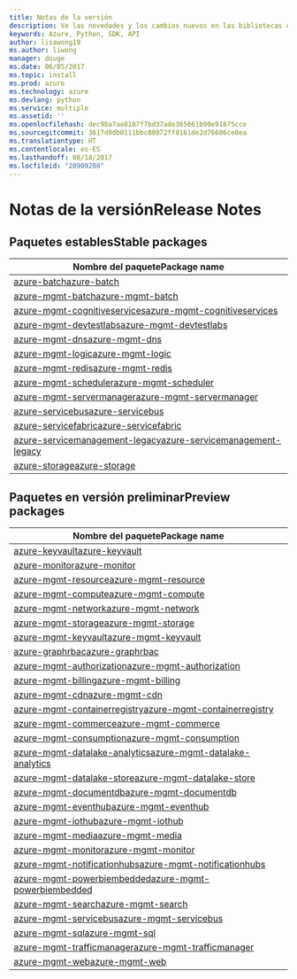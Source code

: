 ```yaml
---
title: Notas de la versión
description: Ve las novedades y los cambios nuevos en las bibliotecas de administración de Azure para Python
keywords: Azure, Python, SDK, API
author: lisawong19
ms.author: liwong
manager: douge
ms.date: 06/05/2017
ms.topic: install
ms.prod: azure
ms.technology: azure
ms.devlang: python
ms.service: multiple
ms.assetid: ''
ms.openlocfilehash: dec98a7ae8187f7bd37ade365661b90e91875cce
ms.sourcegitcommit: 3617d0db0111bbc00072ff8161de2d76606ce0ea
ms.translationtype: HT
ms.contentlocale: es-ES
ms.lasthandoff: 08/18/2017
ms.locfileid: "20909208"
---
```

# <a name="release-notes"></a><span data-ttu-id="a282b-104">Notas de la versión</span><span class="sxs-lookup"><span data-stu-id="a282b-104">Release Notes</span></span>

## <a name="stable-packages"></a><span data-ttu-id="a282b-105">Paquetes estables</span><span class="sxs-lookup"><span data-stu-id="a282b-105">Stable packages</span></span>
| <span data-ttu-id="a282b-106">Nombre del paquete</span><span class="sxs-lookup"><span data-stu-id="a282b-106">Package name</span></span> |
|--------------|
|[<span data-ttu-id="a282b-107">azure-batch</span><span class="sxs-lookup"><span data-stu-id="a282b-107">azure-batch</span></span>](https://pypi.org/project/azure-batch/#history)  |   
|[<span data-ttu-id="a282b-108">azure-mgmt-batch</span><span class="sxs-lookup"><span data-stu-id="a282b-108">azure-mgmt-batch</span></span>](https://pypi.org/project/azure-mgmt-batch/#history)|
|[<span data-ttu-id="a282b-109">azure-mgmt-cognitiveservices</span><span class="sxs-lookup"><span data-stu-id="a282b-109">azure-mgmt-cognitiveservices</span></span>](https://pypi.org/project/azure-mgmt-cognitiveservices/#history)|    
|[<span data-ttu-id="a282b-110">azure-mgmt-devtestlabs</span><span class="sxs-lookup"><span data-stu-id="a282b-110">azure-mgmt-devtestlabs</span></span>](https://pypi.org/project/azure-mgmt-devtestlabs/#history)|    
|[<span data-ttu-id="a282b-111">azure-mgmt-dns</span><span class="sxs-lookup"><span data-stu-id="a282b-111">azure-mgmt-dns</span></span>](https://pypi.org/project/azure-mgmt-dns/#history) |
|[<span data-ttu-id="a282b-112">azure-mgmt-logic</span><span class="sxs-lookup"><span data-stu-id="a282b-112">azure-mgmt-logic</span></span>](https://pypi.org/project/azure-mgmt-logic/#history)|
|[<span data-ttu-id="a282b-113">azure-mgmt-redis</span><span class="sxs-lookup"><span data-stu-id="a282b-113">azure-mgmt-redis</span></span>](https://pypi.org/project/azure-mgmt-redis/#history)|
|[<span data-ttu-id="a282b-114">azure-mgmt-scheduler</span><span class="sxs-lookup"><span data-stu-id="a282b-114">azure-mgmt-scheduler</span></span>](https://pypi.org/project/azure-mgmt-scheduler/#history)|    
|[<span data-ttu-id="a282b-115">azure-mgmt-servermanager</span><span class="sxs-lookup"><span data-stu-id="a282b-115">azure-mgmt-servermanager</span></span>](https://pypi.org/project/azure-mgmt-servermanager/#history)|    
|[<span data-ttu-id="a282b-116">azure-servicebus</span><span class="sxs-lookup"><span data-stu-id="a282b-116">azure-servicebus</span></span>](https://pypi.org/project/azure-mgmt-servicebus/#history)|   
|[<span data-ttu-id="a282b-117">azure-servicefabric</span><span class="sxs-lookup"><span data-stu-id="a282b-117">azure-servicefabric</span></span>](https://pypi.org/project/azure-servicefabric/#history)|  
|[<span data-ttu-id="a282b-118">azure-servicemanagement-legacy</span><span class="sxs-lookup"><span data-stu-id="a282b-118">azure-servicemanagement-legacy</span></span>](https://pypi.org/project/azure-servicemanagement-legacy/#history)|    
|[<span data-ttu-id="a282b-119">azure-storage</span><span class="sxs-lookup"><span data-stu-id="a282b-119">azure-storage</span></span>](https://pypi.org/project/azure-storage/#history)|  

## <a name="preview-packages"></a><span data-ttu-id="a282b-120">Paquetes en versión preliminar</span><span class="sxs-lookup"><span data-stu-id="a282b-120">Preview packages</span></span>
| <span data-ttu-id="a282b-121">Nombre del paquete</span><span class="sxs-lookup"><span data-stu-id="a282b-121">Package name</span></span> | 
|--------------|
|[<span data-ttu-id="a282b-122">azure-keyvault</span><span class="sxs-lookup"><span data-stu-id="a282b-122">azure-keyvault</span></span>](https://pypi.org/project/azure-keyvault/#history)|    
|[<span data-ttu-id="a282b-123">azure-monitor</span><span class="sxs-lookup"><span data-stu-id="a282b-123">azure-monitor</span></span>](https://pypi.org/project/azure-monitor/#history)|  
|[<span data-ttu-id="a282b-124">azure-mgmt-resource</span><span class="sxs-lookup"><span data-stu-id="a282b-124">azure-mgmt-resource</span></span>](https://pypi.org/project/azure-mgmt-resource/#history)|  
|[<span data-ttu-id="a282b-125">azure-mgmt-compute</span><span class="sxs-lookup"><span data-stu-id="a282b-125">azure-mgmt-compute</span></span>](https://pypi.org/project/azure-mgmt-compute/#history)|    
|[<span data-ttu-id="a282b-126">azure-mgmt-network</span><span class="sxs-lookup"><span data-stu-id="a282b-126">azure-mgmt-network</span></span>](https://pypi.org/project/azure-mgmt-network/#history)|    
|[<span data-ttu-id="a282b-127">azure-mgmt-storage</span><span class="sxs-lookup"><span data-stu-id="a282b-127">azure-mgmt-storage</span></span>](https://pypi.org/project/azure-mgmt-storage/#history)|    
|[<span data-ttu-id="a282b-128">azure-mgmt-keyvault</span><span class="sxs-lookup"><span data-stu-id="a282b-128">azure-mgmt-keyvault</span></span>](https://pypi.org/project/azure-mgmt-keyvault/#history)|  
|[<span data-ttu-id="a282b-129">azure-graphrbac</span><span class="sxs-lookup"><span data-stu-id="a282b-129">azure-graphrbac</span></span>](https://pypi.org/project/azure-graphrbac/#history)|  
|[<span data-ttu-id="a282b-130">azure-mgmt-authorization</span><span class="sxs-lookup"><span data-stu-id="a282b-130">azure-mgmt-authorization</span></span>](https://pypi.org/project/azure-mgmt-authorization/#history)|    
|[<span data-ttu-id="a282b-131">azure-mgmt-billing</span><span class="sxs-lookup"><span data-stu-id="a282b-131">azure-mgmt-billing</span></span>](https://pypi.org/project/azure-mgmt-billing/#history)|    
|[<span data-ttu-id="a282b-132">azure-mgmt-cdn</span><span class="sxs-lookup"><span data-stu-id="a282b-132">azure-mgmt-cdn</span></span>](https://pypi.org/project/azure-mgmt-cdn/#history)|    
|[<span data-ttu-id="a282b-133">azure-mgmt-containerregistry</span><span class="sxs-lookup"><span data-stu-id="a282b-133">azure-mgmt-containerregistry</span></span>](https://pypi.org/project/azure-mgmt-containerregistry/#history)|    
|[<span data-ttu-id="a282b-134">azure-mgmt-commerce</span><span class="sxs-lookup"><span data-stu-id="a282b-134">azure-mgmt-commerce</span></span>](https://pypi.org/project/azure-mgmt-commerce/#history)|  
|[<span data-ttu-id="a282b-135">azure-mgmt-consumption</span><span class="sxs-lookup"><span data-stu-id="a282b-135">azure-mgmt-consumption</span></span>](https://pypi.org/project/azure-mgmt-consumption/#history)|    
|[<span data-ttu-id="a282b-136">azure-mgmt-datalake-analytics</span><span class="sxs-lookup"><span data-stu-id="a282b-136">azure-mgmt-datalake-analytics</span></span>](https://pypi.org/project/azure-mgmt-datalake-analytics/#history)|  
|[<span data-ttu-id="a282b-137">azure-mgmt-datalake-store</span><span class="sxs-lookup"><span data-stu-id="a282b-137">azure-mgmt-datalake-store</span></span>](https://pypi.org/project/azure-mgmt-datalake-store/#history)|  
|[<span data-ttu-id="a282b-138">azure-mgmt-documentdb</span><span class="sxs-lookup"><span data-stu-id="a282b-138">azure-mgmt-documentdb</span></span>](https://pypi.org/project/azure-mgmt-documentdb/#history)|  
|[<span data-ttu-id="a282b-139">azure-mgmt-eventhub</span><span class="sxs-lookup"><span data-stu-id="a282b-139">azure-mgmt-eventhub</span></span>](https://pypi.org/project/azure-mgmt-eventhub/#history)|  
|[<span data-ttu-id="a282b-140">azure-mgmt-iothub</span><span class="sxs-lookup"><span data-stu-id="a282b-140">azure-mgmt-iothub</span></span>](https://pypi.org/project/azure-mgmt-iothub/#history)|
|[<span data-ttu-id="a282b-141">azure-mgmt-media</span><span class="sxs-lookup"><span data-stu-id="a282b-141">azure-mgmt-media</span></span>](https://pypi.org/project/azure-mgmt-media/#history)|
|[<span data-ttu-id="a282b-142">azure-mgmt-monitor</span><span class="sxs-lookup"><span data-stu-id="a282b-142">azure-mgmt-monitor</span></span>](https://pypi.org/project/azure-mgmt-monitor/#history)|    
|[<span data-ttu-id="a282b-143">azure-mgmt-notificationhubs</span><span class="sxs-lookup"><span data-stu-id="a282b-143">azure-mgmt-notificationhubs</span></span>](https://pypi.org/project/azure-mgmt-notificationhubs/#history)|  
|[<span data-ttu-id="a282b-144">azure-mgmt-powerbiembedded</span><span class="sxs-lookup"><span data-stu-id="a282b-144">azure-mgmt-powerbiembedded</span></span>](https://pypi.org/project/azure-mgmt-powerbiembedded/#history)|    
|[<span data-ttu-id="a282b-145">azure-mgmt-search</span><span class="sxs-lookup"><span data-stu-id="a282b-145">azure-mgmt-search</span></span>](https://pypi.org/project/azure-mgmt-search/#history)|
|[<span data-ttu-id="a282b-146">azure-mgmt-servicebus</span><span class="sxs-lookup"><span data-stu-id="a282b-146">azure-mgmt-servicebus</span></span>](https://pypi.org/project/azure-mgmt-servicebus/#history)|  
|[<span data-ttu-id="a282b-147">azure-mgmt-sql</span><span class="sxs-lookup"><span data-stu-id="a282b-147">azure-mgmt-sql</span></span>](https://pypi.org/project/azure-mgmt-sql/#history)|    
|[<span data-ttu-id="a282b-148">azure-mgmt-trafficmanager</span><span class="sxs-lookup"><span data-stu-id="a282b-148">azure-mgmt-trafficmanager</span></span>](https://pypi.org/project/azure-mgmt-trafficmanager/#history)|  
|[<span data-ttu-id="a282b-149">azure-mgmt-web</span><span class="sxs-lookup"><span data-stu-id="a282b-149">azure-mgmt-web</span></span>](https://pypi.org/project/azure-mgmt-web/#history)|